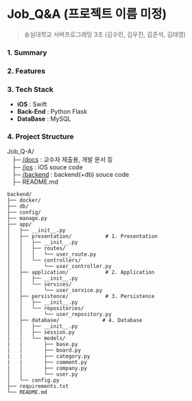 # Job_Q&A (프로젝트 이름 미정)
> 숭실대학교 서버프로그래밍 3조 (김수민, 김우진, 김준석, 김태영)

### 1. Summary


### 2. Features


### 3. Tech Stack
- **iOS** : Swift
- **Back-End** : Python Flask
- **DataBase** : MySQL


### 4. Project Structure
Job_Q-A/<br>
&nbsp;&nbsp;&nbsp;├─ [/docs](https://github.com/SSU-ServerProgramming/Job_Q-A/tree/main/docs) : 교수자 제출용, 개발 문서 등<br>
&nbsp;&nbsp;&nbsp;├─ [/ios](https://github.com/SSU-ServerProgramming/Job_Q-A/tree/main/ios) : iOS souce code<br>
&nbsp;&nbsp;&nbsp;├─ [/backend](https://github.com/SSU-ServerProgramming/Job_Q-A/tree/main/backend) : backend(+db) souce code <br>
&nbsp;&nbsp;&nbsp;├─ README.md
```
backend/
├── docker/
├── db/
├── config/
├── manage.py
├── app/
│   ├── __init__.py
│   ├── presentation/           # 1. Presentation
│   │   ├── __init__.py
│   │   ├── routes/
│   │   │   └── user_route.py
│   │   └── controllers/
│   │       └── user_controller.py
│   ├── application/            # 2. Application
│   │   ├── __init__.py
│   │   └── services/
│   │       └── user_service.py
│   ├── persistence/            # 3. Persistence
│   │   ├── __init__.py
│   │   └── repositories/
│   │       └── user_repository.py
│   ├── database/              # 4. Database
│   │   ├── __init__.py 
│   │   ├── session.py 
│   │   └── models/
|   |       ├── base.py
|   |       ├── board.py
|   |       ├── category.py
|   |       ├── comment.py
|   |       ├── company.py
│   │       └── user.py
│   └── config.py
├── requirements.txt
└── README.md
```
